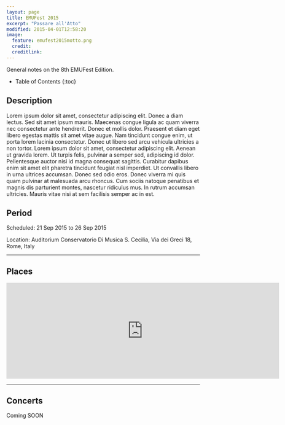 ```yaml
---
layout: page
title: EMUFest 2015
excerpt: "Passare all'Atto"
modified: 2015-04-01T12:58:20
image:
  feature: emufest2015motto.png
  credit: 
  creditlink: 
---
```


General notes on the 8th EMUFest Edition.

* Table of Contents
{:toc}

## Description

Lorem ipsum dolor sit amet, consectetur adipiscing elit. Donec a diam lectus. Sed sit amet ipsum mauris. Maecenas congue ligula ac quam viverra nec consectetur ante hendrerit. Donec et mollis dolor. Praesent et diam eget libero egestas mattis sit amet vitae augue. Nam tincidunt congue enim, ut porta lorem lacinia consectetur. Donec ut libero sed arcu vehicula ultricies a non tortor. Lorem ipsum dolor sit amet, consectetur adipiscing elit. Aenean ut gravida lorem. Ut turpis felis, pulvinar a semper sed, adipiscing id dolor. Pellentesque auctor nisi id magna consequat sagittis. Curabitur dapibus enim sit amet elit pharetra tincidunt feugiat nisl imperdiet. Ut convallis libero in urna ultrices accumsan. Donec sed odio eros. Donec viverra mi quis quam pulvinar at malesuada arcu rhoncus. Cum sociis natoque penatibus et magnis dis parturient montes, nascetur ridiculus mus. In rutrum accumsan ultricies. Mauris vitae nisi at sem facilisis semper ac in est.

## Period

Scheduled: 21 Sep 2015 to 26 Sep 2015

Location: Auditorium Conservatorio Di Musica S. Cecilia, Via dei Greci 18, Rome, Italy

<!--**Pro-tip:** Se usiamo **EVENTBRITE** come lo scorso anno, un riquadro evidenziato come questo potrebbe mettere in evidenza le modalità di prenotazione.
{: .notice}

| 20 Sep   | 21 Sep   | 22 Sep   | 23 Sep   | 24 Sep   | 25 Sep   | 26 Sep   |
|:---------|:---------|:---------|:---------|:---------|:---------|:---------|
| Conference | Conference | Conference | Conference | Conference | Conference | Conference |
| Concerto | Concerto | Concerto | Concerto | Concerto | Concerto | Concerto |
|----
| Installazioni | Installazioni | Installazioni | Installazioni | Installazioni | Installazioni | Installazioni |
|----
| Concerto | Concerto | Concerto | Concerto | Concerto | Concerto | Concerto |
|=====
| Cena | Cena | Cena | Cena | Cena | Cena | Cena |
{: .table} -->

---

## Places

<iframe src="https://www.google.com/maps/embed?pb=!1m14!1m8!1m3!1d2969.3215431453746!2d12.478517!3d41.907446!3m2!1i1024!2i768!4f13.1!3m3!1m2!1s0x132f6055e131a33b%3A0x26a9a22f619a40a6!2sConservatorio+Di+Musica+S.+Cecilia!5e0!3m2!1sen!2sit!4v1427887415450" width="710" height="250" frameborder="0" style="border:0"></iframe>

---

## Concerts

Coming SOON